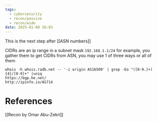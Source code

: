 ```yaml
---
tags:
  - cybersecurity
  - recon/passive
  - recon/wide
date: 2025-01-08 16:03
---
```

This is the next step after [[ASN numbers]]

CIDRs are an ip range in a subnet mask `192.168.1.1/24` for example, you gather them 
to get CIDRs from ASN, you may use 1 of three ways or all of them
```
whois -h whois.radb.net -- '-i origin AS16509' | grep -Eo "([0-9.]+){4}/[0-9]+" |uniq
https://bgp.he.net/ 
http://ipinfo.io/AS714
```




# References
[[Recon by Omar Abu-Zekri]]